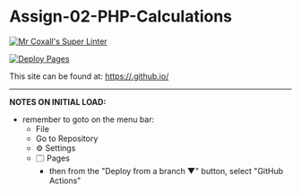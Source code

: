 # Assign-02-PHP-Calculations

[![Mr Coxall's Super Linter](https://github.com/ICD2O-Digtital-Tech-Invitations/Assign-02-Calculations/workflows/Mr%20Coxall's%20Super%20Linter/badge.svg)](https://github.com/ICD2O-Digtital-Tech-Invitations/Assign-02-Calculations/actions)

[![Deploy Pages](https://github.com/ICD2O-Digtital-Tech-Invitations/Assign-02-Calculations/workflows/Deploy%20Pages/badge.svg)](https://github.com/ICD2O-Digtital-Tech-Invitations/Assign-02-Calculations/actions)

This site can be found at: [https://<OWNER>.github.io/<REPOSITORY>](https://<OWNER>.github.io/<REPOSITORY>)

---

**NOTES ON INITIAL LOAD:**
- remember to goto on the menu bar:
  - File
  - Go to Repository
  - ⚙ Settings
  - 🗔 Pages
    - then from the "Deploy from a branch ▼" button, select "GitHub Actions"
